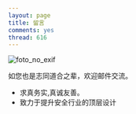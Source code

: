 ```yaml
---
layout: page
title: 留言
comments: yes
thread: 616
---
```


![foto_no_exif](https://user-images.githubusercontent.com/12653147/120163044-a4d90380-c22b-11eb-997b-510fe325e158.jpg)

如您也是志同道合之辈，欢迎邮件交流。

* 求真务实,真诚友善。
* 致力于提升安全行业的顶层设计